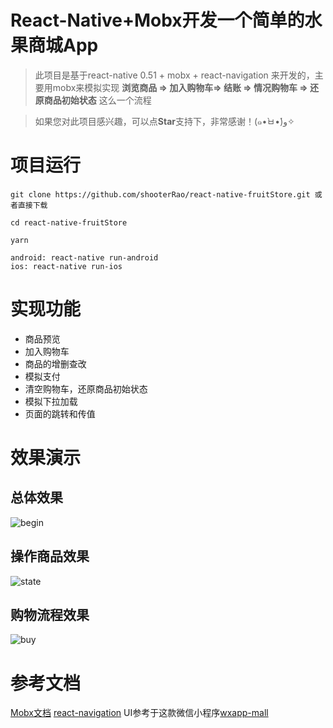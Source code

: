 # React-Native+Mobx开发一个简单的水果商城App

> 此项目是基于react-native 0.51 + mobx + react-navigation 来开发的，主要用mobx来模拟实现 **浏览商品 => 加入购物车=> 结账 => 情况购物车 => 还原商品初始状态** 这么一个流程

> 如果您对此项目感兴趣，可以点**Star**支持下，非常感谢！(๑•̀ㅂ•́)و✧

# 项目运行

```
git clone https://github.com/shooterRao/react-native-fruitStore.git 或者直接下载

cd react-native-fruitStore

yarn

android: react-native run-android
ios: react-native run-ios
```

# 实现功能

* 商品预览
* 加入购物车
* 商品的增删查改
* 模拟支付
* 清空购物车，还原商品初始状态
* 模拟下拉加载
* 页面的跳转和传值

# 效果演示

## 总体效果

![begin]("https://github.com/shooterRao/react-native-fruitStore/blob/master/screenshots/begin.gif")

## 操作商品效果

![state]("https://github.com/shooterRao/react-native-fruitStore/blob/master/screenshots/state.gif")

## 购物流程效果

![buy]("https://github.com/shooterRao/react-native-fruitStore/blob/master/screenshots/buy.gif")


# 参考文档

[Mobx文档](http://cn.mobx.js.org/)
[react-navigation](http://blog.csdn.net/u013718120/article/details/72357698)
UI参考于这款微信小程序[wxapp-mall](https://github.com/lin-xin/wxapp-mall)


